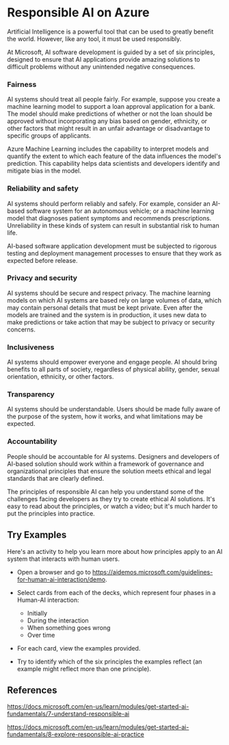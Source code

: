 # Responsible AI on Azure

Artificial Intelligence is a powerful tool that can be used to greatly benefit the world. However, like any tool, it must be used responsibly.

At Microsoft, AI software development is guided by a set of six principles, designed to ensure that AI applications provide amazing solutions to difficult problems without any unintended negative consequences.

### **Fairness**
AI systems should treat all people fairly. For example, suppose you create a machine learning model to support a loan approval application for a bank. The model should make predictions of whether or not the loan should be approved without incorporating any bias based on gender, ethnicity, or other factors that might result in an unfair advantage or disadvantage to specific groups of applicants.

Azure Machine Learning includes the capability to interpret models and quantify the extent to which each feature of the data influences the model's prediction. This capability helps data scientists and developers identify and mitigate bias in the model.

### **Reliability and safety**
AI systems should perform reliably and safely. For example, consider an AI-based software system for an autonomous vehicle; or a machine learning model that diagnoses patient symptoms and recommends prescriptions. Unreliability in these kinds of system can result in substantial risk to human life.

AI-based software application development must be subjected to rigorous testing and deployment management processes to ensure that they work as expected before release.

### **Privacy and security**
AI systems should be secure and respect privacy. The machine learning models on which AI systems are based rely on large volumes of data, which may contain personal details that must be kept private. Even after the models are trained and the system is in production, it uses new data to make predictions or take action that may be subject to privacy or security concerns.

### **Inclusiveness**
AI systems should empower everyone and engage people. AI should bring benefits to all parts of society, regardless of physical ability, gender, sexual orientation, ethnicity, or other factors.

### **Transparency**
AI systems should be understandable. Users should be made fully aware of the purpose of the system, how it works, and what limitations may be expected.

### **Accountability**
People should be accountable for AI systems. Designers and developers of AI-based solution should work within a framework of governance and organizational principles that ensure the solution meets ethical and legal standards that are clearly defined.

The principles of responsible AI can help you understand some of the challenges facing developers as they try to create ethical AI solutions. It's easy to read about the principles, or watch a video; but it's much harder to put the principles into practice.

## Try Examples
Here's an activity to help you learn more about how principles apply to an AI system that interacts with human users.

- Open a browser and go to https://aidemos.microsoft.com/guidelines-for-human-ai-interaction/demo.
- Select cards from each of the decks, which represent four phases in a Human-AI interaction:
  - Initially
  - During the interaction
  - When something goes wrong
  - Over time

- For each card, view the examples provided.
- Try to identify which of the six principles the examples reflect (an example might reflect more than one principle).

## References

https://docs.microsoft.com/en-us/learn/modules/get-started-ai-fundamentals/7-understand-responsible-ai

https://docs.microsoft.com/en-us/learn/modules/get-started-ai-fundamentals/8-explore-responsible-ai-practice